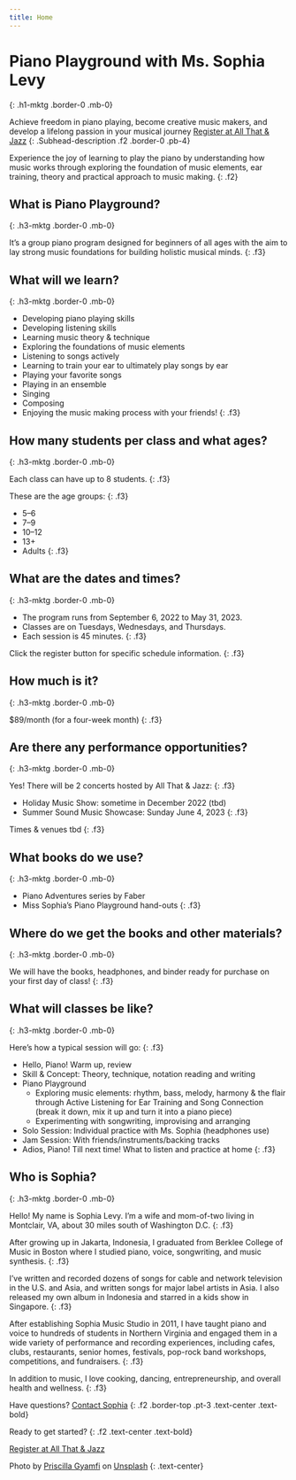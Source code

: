 ```yaml
---
title: Home
---
```


# Piano Playground with Ms. Sophia Levy
{: .h1-mktg .border-0 .mb-0}

Achieve freedom in piano playing, become creative music makers, and develop a lifelong passion in your musical journey
<a href="https://allthatandjazz.com/welcome" class="btn-mktg btn-large-mktg d-block mx-auto mt-3">Register at All That & Jazz</a>
{: .Subhead-description .f2 .border-0 .pb-4}

Experience the joy of learning to play the piano by understanding how music works through exploring the foundation of music elements, ear training, theory and practical approach to music making.
{: .f2}

## What is Piano Playground?
{: .h3-mktg .border-0 .mb-0}

It’s a group piano program designed for beginners of all ages with the aim to lay strong music foundations for building holistic musical minds.
{: .f3}

## What will we learn?
{: .h3-mktg .border-0 .mb-0}

- Developing piano playing skills 
- Developing listening skills
- Learning music theory & technique
- Exploring the foundations of music elements 
- Listening to songs actively
- Learning to train your ear to ultimately play songs by ear
- Playing your favorite songs
- Playing in an ensemble
- Singing
- Composing
- Enjoying the music making process with your friends!
{: .f3}

## How many students per class and what ages?
{: .h3-mktg .border-0 .mb-0}

Each class can have up to 8 students.
{: .f3}

These are the age groups:
{: .f3}

- 5–6
- 7–9
- 10–12
- 13+
- Adults
{: .f3}

## What are the dates and times?
{: .h3-mktg .border-0 .mb-0}

- The program runs from September 6, 2022 to May 31, 2023.
- Classes are on Tuesdays, Wednesdays, and Thursdays.
- Each session is 45 minutes.
{: .f3}

Click the register button for specific schedule information.
{: .f3}

## How much is it?
{: .h3-mktg .border-0 .mb-0}

$89/month (for a four-week month)
{: .f3}

## Are there any performance opportunities?
{: .h3-mktg .border-0 .mb-0}

Yes! There will be 2 concerts hosted by All That & Jazz:
{: .f3}

- Holiday Music Show: sometime in December 2022 (tbd)
- Summer Sound Music Showcase: Sunday June 4, 2023
{: .f3}

Times & venues tbd
{: .f3}

## What books do we use?
{: .h3-mktg .border-0 .mb-0}

- Piano Adventures series by Faber
- Miss Sophia’s Piano Playground hand-outs
{: .f3}

## Where do we get the books and other materials?
{: .h3-mktg .border-0 .mb-0}

We will have the books, headphones, and binder ready for purchase on your first day of class!
{: .f3}

## What will classes be like?
{: .h3-mktg .border-0 .mb-0}

Here’s how a typical session will go:
{: .f3}

- Hello, Piano! Warm up, review
- Skill & Concept: Theory, technique, notation reading and writing
- Piano Playground 
  - Exploring music elements: rhythm, bass, melody, harmony & the flair through Active Listening for Ear Training and Song Connection (break it down, mix it up and turn it into a piano piece)
  - Experimenting with songwriting, improvising and arranging
- Solo Session: Individual practice with Ms. Sophia (headphones use)
- Jam Session: With friends/instruments/backing tracks
- Adios, Piano! Till next time! What to listen and practice at home
{: .f3}

## Who is Sophia?
{: .h3-mktg .border-0 .mb-0}

Hello! My name is Sophia Levy. I’m a wife and mom-of-two living in Montclair, VA, about 30 miles south of Washington D.C.
{: .f3}

After growing up in Jakarta, Indonesia, I graduated from Berklee College of Music in Boston where I studied piano, voice, songwriting, and music synthesis.
{: .f3}

I’ve written and recorded dozens of songs for cable and network television in the U.S. and Asia, and written songs for major label artists in Asia. I also released my own album in Indonesia and starred in a kids show in Singapore.
{: .f3}

After establishing Sophia Music Studio in 2011, I have taught piano and voice to hundreds of students in Northern Virginia and engaged them in a wide variety of performance and recording experiences, including cafes, clubs, restaurants, senior homes, festivals, pop-rock band workshops, competitions, and fundraisers.
{: .f3}

In addition to music, I love cooking, dancing, entrepreneurship, and overall health and wellness.
{: .f3}

Have questions? <a href="mailto:sophiamlevy@gmail.com?subject=I%20want%20to%20know%20more%20about%20Piano%20Playground!">Contact Sophia</a>
{: .f2 .border-top .pt-3 .text-center .text-bold}

Ready to get started?
{: .f2 .text-center .text-bold}

<a href="https://allthatandjazz.com/welcome" class="btn-mktg btn-large-mktg d-block mx-auto mt-3">Register at All That & Jazz</a>


Photo by <a href="https://unsplash.com/@priscillag?utm_source=unsplash&utm_medium=referral&utm_content=creditCopyText" target="_blank">Priscilla Gyamfi</a> on <a href="https://unsplash.com/s/photos/piano-outdoors?utm_source=unsplash&utm_medium=referral&utm_content=creditCopyText" target="_blank">Unsplash</a>
{: .text-center}